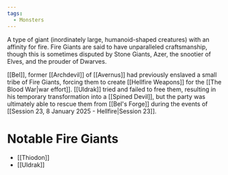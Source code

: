 ```yaml
---
tags:
  - Monsters
---
```

A type of giant (inordinately large, humanoid-shaped creatures) with an affinity for fire. Fire Giants are said to have unparalleled craftsmanship, though this is sometimes disputed by Stone Giants, Azer, the snootier of Elves, and the prouder of Dwarves.

[[Bel]], former [[Archdevil]] of [[Avernus]] had previously enslaved a small tribe of Fire Giants, forcing them to create [[Hellfire Weapons]] for the [[The Blood War|war effort]]. [[Uldrak]] tried and failed to free them, resulting in his temporary transformation into a [[Spined Devil]], but the party was ultimately able to rescue them from [[Bel's Forge]] during the events of [[Session 23, 8 January 2025 - Hellfire|Session 23]].
# Notable Fire Giants
- [[Thiodon]]
- [[Uldrak]]